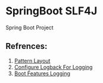 # SpringBoot SLF4J
Spring Boot Project




## Refrences:

1. [Pattern Layout](https://logging.apache.org/log4j/1.2/apidocs/org/apache/log4j/PatternLayout.html)
2. [Configure Logback For Logging](https://docs.spring.io/spring-boot/docs/current/reference/html/howto.html#howto-configure-logback-for-logging)
3. [Boot Features Logging](https://docs.spring.io/spring-boot/docs/2.1.1.RELEASE/reference/html/boot-features-logging.html)
